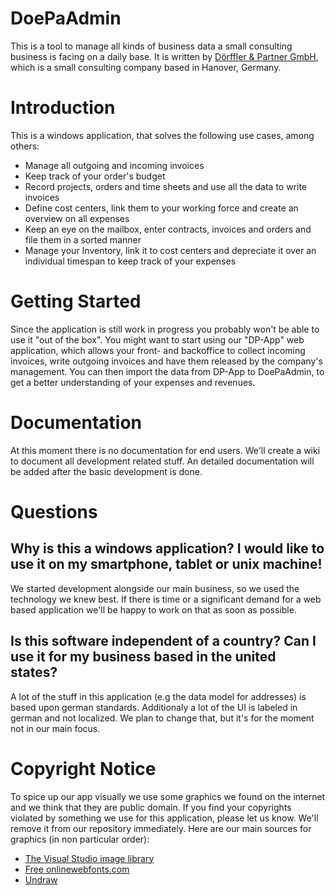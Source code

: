# DoePaAdmin
This is a tool to manage all kinds of business data a small consulting business is facing on a daily base.
It is written by [Dörffler &amp; Partner GmbH](https://www.doerffler.com), which is a small consulting company based in Hanover, Germany.

# Introduction
This is a windows application, that solves the following use cases, among others:
- Manage all outgoing and incoming invoices
- Keep track of your order's budget
- Record projects, orders and time sheets and use all the data to write invoices
- Define cost centers, link them to your working force and create an overview on all expenses
- Keep an eye on the mailbox, enter contracts, invoices and orders and file them in a sorted manner
- Manage your Inventory, link it to cost centers and depreciate it over an individual timespan to keep track of your expenses

# Getting Started
Since the application is still work in progress you probably won't be able to use it "out of the box". You might want to start using our "DP-App" web application, which allows your front- and backoffice to collect incoming invoices, write outgoing invoices and have them released by the company's management. You can then import the data from DP-App to DoePaAdmin, to get a better understanding of your expenses and revenues.

# Documentation
At this moment there is no documentation for end users. We'll create a wiki to document all development related stuff. An detailed documentation will be added after the basic development is done.

# Questions
## Why is this a windows application? I would like to use it on my smartphone, tablet or unix machine!
We started development alongside our main business, so we used the technology we knew best. If there is time or a significant demand for a web based application we'll be happy to work on that as soon as possible.

## Is this software independent of a country? Can I use it for my business based in the united states?
A lot of the stuff in this application (e.g the data model for addresses) is based upon german standards. Additionaly a lot of the UI is labeled in german and not localized. We plan to change that, but it's for the moment not in our main focus. 

# Copyright Notice
To spice up our app visually we use some graphics we found on the internet and we think that they are public domain. If you find your copyrights violated by something we use for this application, please let us know. We'll remove it from our repository immediately. Here are our main sources for graphics (in non particular order):
- [The Visual Studio image library](https://learn.microsoft.com/en-us/visualstudio/designers/the-visual-studio-image-library?view=vs-2022)
- [Free onlinewebfonts.com](https://www.onlinewebfonts.com/icon/)
- [Undraw](https://undraw.co/)
